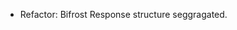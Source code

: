 <!-- The pattern we follow here is to keep the changelog for the latest version -->
<!-- Old changelogs are automatically attached to the GitHub releases -->

- Refactor: Bifrost Response structure seggragated.